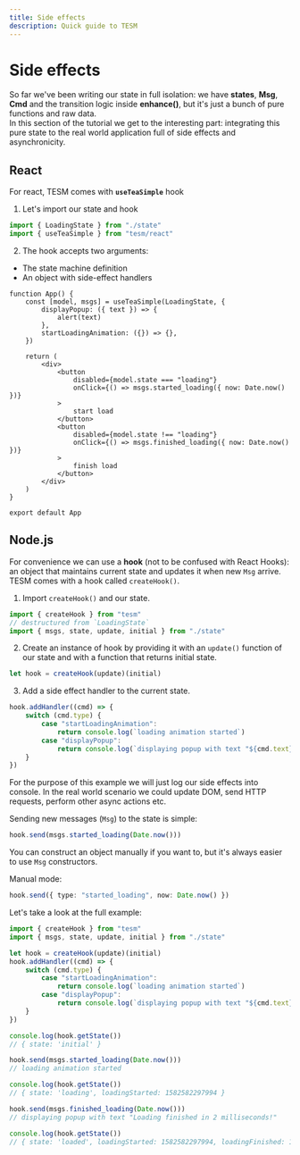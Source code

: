 ```yaml
---
title: Side effects
description: Quick guide to TESM
---
```


# Side effects

So far we've been writing our state in full isolation: we have **states**, **Msg**, **Cmd** and the transition logic inside **enhance()**, but it's just a bunch of pure functions and raw data.  
In this section of the tutorial we get to the interesting part: integrating this pure state to the real world application full of side effects and asynchronicity.

## React

For react, TESM comes with **`useTeaSimple`** hook

1. Let's import our state and hook

```ts
import { LoadingState } from "./state"
import { useTeaSimple } from "tesm/react"
```

2. The hook accepts two arguments:

-   The state machine definition
-   An object with side-effect handlers

```tsx
function App() {
	const [model, msgs] = useTeaSimple(LoadingState, {
		displayPopup: ({ text }) => {
			alert(text)
		},
		startLoadingAnimation: ({}) => {},
	})

	return (
		<div>
			<button
				disabled={model.state === "loading"}
				onClick={() => msgs.started_loading({ now: Date.now() })}
			>
				start load
			</button>
			<button
				disabled={model.state !== "loading"}
				onClick={() => msgs.finished_loading({ now: Date.now() })}
			>
				finish load
			</button>
		</div>
	)
}

export default App
```

## Node.js

For convenience we can use a **hook** (not to be confused with React Hooks): an object that maintains current state and updates it when new `Msg` arrive.  
TESM comes with a hook called `createHook()`.

1. Import `createHook()` and our state.

```typescript
import { createHook } from "tesm"
// destructured from `LoadingState`
import { msgs, state, update, initial } from "./state"
```

2. Create an instance of hook by providing it with an `update()` function of our state and with a function that returns initial state.

```typescript
let hook = createHook(update)(initial)
```

3. Add a side effect handler to the current state.

```typescript
hook.addHandler((cmd) => {
	switch (cmd.type) {
		case "startLoadingAnimation":
			return console.log(`loading animation started`)
		case "displayPopup":
			return console.log(`displaying popup with text "${cmd.text}"`)
	}
})
```

For the purpose of this example we will just log our side effects into console. In the real world scenario we could update DOM, send HTTP requests, perform other async actions etc.

Sending new messages (`Msg`) to the state is simple:

```typescript
hook.send(msgs.started_loading(Date.now()))
```

You can construct an object manually if you want to, but it's always easier to use `Msg` constructors.

Manual mode:

```typescript
hook.send({ type: "started_loading", now: Date.now() })
```

Let's take a look at the full example:

```typescript
import { createHook } from "tesm"
import { msgs, state, update, initial } from "./state"

let hook = createHook(update)(initial)
hook.addHandler((cmd) => {
	switch (cmd.type) {
		case "startLoadingAnimation":
			return console.log(`loading animation started`)
		case "displayPopup":
			return console.log(`displaying popup with text "${cmd.text}"`)
	}
})

console.log(hook.getState())
// { state: 'initial' }

hook.send(msgs.started_loading(Date.now()))
// loading animation started

console.log(hook.getState())
// { state: 'loading', loadingStarted: 1582582297994 }

hook.send(msgs.finished_loading(Date.now()))
// displaying popup with text "Loading finished in 2 milliseconds!"

console.log(hook.getState())
// { state: 'loaded', loadingStarted: 1582582297994, loadingFinished: 1582582297996 }
```
